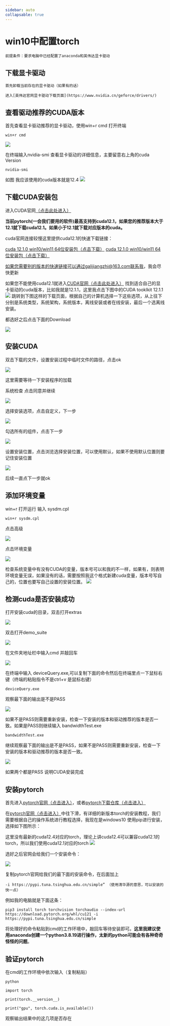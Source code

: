 ```yaml
---
sidebar: auto
collapsable: true
---
```

# win10中配置torch
    前提条件：要求电脑中已经配置了anaconda和英伟达显卡驱动

## 下载显卡驱动
    首先卸载当前存在的显卡驱动（如果有的话）

    进入[英伟达官网显卡驱动下载页面](https://www.nvidia.cn/geforce/drivers/)

## 查看驱动推荐的CUDA版本
首先查看显卡驱动推荐的显卡驱动，使用win+r cmd 打开终端

    win+r cmd


![](../../../.vuepress/public/windows10/cuda/cmd.png)

在终端输入nvidia-smi 查看显卡驱动的详细信息，主要留意右上角的cuda Version

    nvidia-smi

如图 我应该使用的cuda版本就是12.4
![](../../../.vuepress/public/windows10/cuda/cuda-v.png)

## 下载CUDA安装包
进入CUDA官网[（点击此处进入）](https://developer.nvidia.com/cuda-toolkit-archive)

<!-- https://developer.download.nvidia.com/compute/cuda/12.1.0/local_installers/cuda_12.1.0_531.14_windows.exe win10 -->
<!-- https://developer.download.nvidia.com/compute/cuda/12.1.0/local_installers/cuda_12.1.0_531.14_windows.exe win11 -->

**当前pytorch(一会我们要用的软件)最高支持到cuda12.1，如果您的推荐版本大于12.1就下载cuda12.1。如果小于12.1就下载对应版本的cuda。**

cuda官网连接较慢这里提供cuda12.1的快速下载链接：

[cuda 12.1.0 win10/win11 64位安装包（点击下载）](https://developer.download.nvidia.com/compute/cuda/12.1.0/local_installers/cuda_12.1.0_531.14_windows.exe)
[cuda 12.1.0 win10/win11 64位安装包（点击下载）](https://developer.download.nvidia.com/compute/cuda/12.1.1/local_installers/cuda_12.1.1_531.14_windows.exe)

如果您需要别的版本的快速链接可以通过galijiangzhi@163.com联系我，我会尽快更新

如果您不能使用cuda12.1就进入[CUDA官网（点击此处进入）](https://developer.nvidia.com/cuda-toolkit-archive)
找到适合自己的显卡驱动的cuda版本，比如我就是12.1.1，这里我点击下图中的CUDA  tooklkit 12.1.1
![](../../../.vuepress/public/windows10/cuda/cudaguanwang.png)
跳转到下图这样的下载页面，根据自己的计算机选择一下这些选项，从上往下分别是系统类型，系统架构，系统版本，离线安装或者在线安装，最后一个选离线安装。

都选好之后点击下面的Download

![](../../../.vuepress/public/windows10/cuda/cuda121_1.png)

## 安装CUDA

双击下载的文件，设置安装过程中临时文件的路径，点击ok

![](../../../.vuepress/public/windows10/cuda/cudainstall1.png)

这里需要等待一下安装程序的加载

系统检查 点击同意并继续

![](../../../.vuepress/public/windows10/cuda/cudainstall2.png)

选择安装选项，点击自定义，下一步

![](../../../.vuepress/public/windows10/cuda/cudainstall3.png)

勾选所有的组件，点击下一步

![](../../../.vuepress/public/windows10/cuda/cudainstall4.png)

设置安装位置，点击浏览选择安装位置，可以使用默认，如果不使用默认位置则要记住安装位置

![](../../../.vuepress/public/windows10/cuda/cuda121_2.png)

后续一直点下一步就ok

## 添加环境变量

win+r 打开运行 输入 sysdm.cpl

    win+r sysdm.cpl

点击高级

![](../../../.vuepress/public/windows10/cuda/xitongshuxing.png)

点击环境变量

![](../../../.vuepress/public/windows10/cuda/xitongshuxinggaoji.png)

检查系统变量中有没有CUDA的变量，版本号可以和我的不一样，如果有，则表明环境变量无误，如果没有的话，需要按照我这个格式新建cuda变量，版本号写自己的，位置也要写自己设置的安装位置。
![](../../../.vuepress/public/windows10/cuda/xitongbianliang.png)

## 检测cuda是否安装成功

打开安装cuda的目录，双击打开extras

![](../../../.vuepress/public/windows10/cuda/ceshi1.png)

双击打开demo_suite

![](../../../.vuepress/public/windows10/cuda/ceshi2.png)

在文件夹地址栏中输入cmd 并敲回车

![](../../../.vuepress/public/windows10/cuda/ceshi3.gif)

在终端中输入 deviceQuery.exe,可以复制下面的命令然后在终端里点一下鼠标右键（终端的粘贴指令不是ctrl+v 是鼠标右键）

    deviceQuery.exe

观察最下面的输出是不是PASS

![](../../../.vuepress/public/windows10/cuda/ceshi4.png)

如果不是PASS则需要重新安装，检查一下安装的版本和驱动推荐的版本是否一致。如果是PASS则继续输入 bandwidthTest.exe

    bandwidthTest.exe

继续观察最下面的输出是不是PASS，如果不是PASS则需要重新安装，检查一下安装的版本和驱动推荐的版本是否一致。

![](../../../.vuepress/public/windows10/cuda/ceshi5.png)

如果两个都是PASS 说明CUDA安装完成

## 安装pytorch

首先进入[pytorch官网（点击进入）](https://pytorch.org/)，或者[pytorch下载仓库（点击进入）](https://download.pytorch.org/whl/torch_stable.html)

在[pytorch官网（点击进入）](https://pytorch.org/)中往下滑，有详细的新版本torch的安装教程，我们需要根据自己的操作系统进行教程选择，我现在是windows10 使用pip进行安装，选择如下图所示：

这里没有最新的cuda12.4对应的torch，理论上讲cuda12.4可以兼容cuda12.1的torch，所以我们使用cuda12.1对应的torch
![](../../../.vuepress/public/windows10/cuda/pytorchorg.gif)

选好之后官网会给我们一个安装命令：

![](../../../.vuepress/public/windows10/cuda/pytorchananzhuangmingling.png)

复制pytorch官网给我们的最下面的安装命令，在后面加上

    -i https://pypi.tuna.tsinghua.edu.cn/simple” （使用清华源的意思，可以安装的快一点）

例如我的电脑就是下面这条：

    pip3 install torch torchvision torchaudio --index-url https://download.pytorch.org/whl/cu121 -i https://pypi.tuna.tsinghua.edu.cn/simple

将处理好的命令粘贴到cmd的工作环境中，敲回车等待安装即可。**这里我建议使用anaconda创建一个python3.8.19进行操作，太新的python可能会有各种奇奇怪怪的问题**。

## 验证pytorch

在cmd的工作环境中依次输入（复制粘贴）

    python

    import torch
 
    print(torch.__version__)
    
    print("gpu", torch.cuda.is_available())

观察输出结果中的这几项是否存在